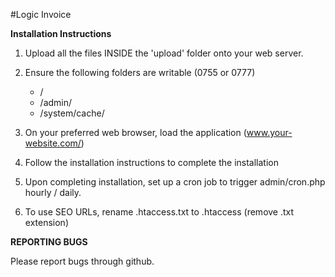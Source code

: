 #Logic Invoice                                     

**********Installation Instructions**********

1. Upload all the files INSIDE the 'upload' folder onto your web server.
2. Ensure the following folders are writable (0755 or 0777)
   - /
   - /admin/
   - /system/cache/
   
3. On your preferred web browser, load the application (www.your-website.com/)
4. Follow the installation instructions to complete the installation
5. Upon completing installation, set up a cron job to trigger admin/cron.php hourly / daily.
6. To use SEO URLs, rename .htaccess.txt to .htaccess (remove .txt extension)

**********REPORTING BUGS**********

Please report bugs through github.